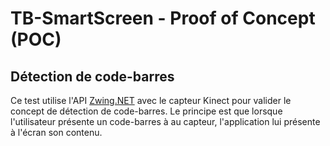 # TB-SmartScreen - Proof of Concept (POC)
## Détection de code-barres
Ce test utilise l'API [Zwing.NET](https://zxingnet.codeplex.com/) avec le capteur Kinect pour valider le concept de détection de code-barres. Le principe est que lorsque l'utilisateur présente un code-barres à au capteur, l'application lui présente à l'écran son contenu.
